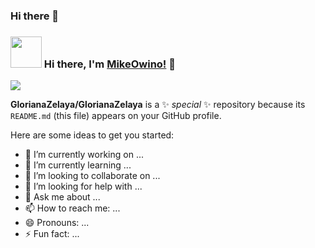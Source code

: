 ### Hi there 👋

  ### <img src="[https://i.pinimg.com/originals/00/4b/17/004b173f6e3d6843df10114e087f30a8](https://static.wikia.nocookie.net/cult-of-the-lamb/images/a/ad/Lamb_Eat_Good.gif/revision/latest?cb=20221123203734).gif" width="50" height="50" /> Hi there, I'm [MikeOwino!](https://mikeowino.com) 👋

![](https://github.com/GlorianaZelaya/[Your_GIF_Name.gif](https://static.wikia.nocookie.net/cult-of-the-lamb/images/a/ad/Lamb_Eat_Good.gif/revision/latest?cb=20221123203734))


**GlorianaZelaya/GlorianaZelaya** is a ✨ _special_ ✨ repository because its `README.md` (this file) appears on your GitHub profile.

Here are some ideas to get you started:

- 🔭 I’m currently working on ...
- 🌱 I’m currently learning ...
- 👯 I’m looking to collaborate on ...
- 🤔 I’m looking for help with ...
- 💬 Ask me about ...
- 📫 How to reach me: ...
- 😄 Pronouns: ...
- ⚡ Fun fact: ...

